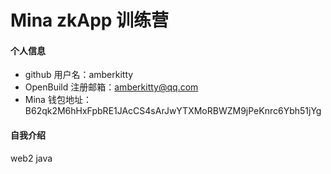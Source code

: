 # Mina zkApp 训练营


#### 个人信息

- github 用户名：amberkitty
- OpenBuild 注册邮箱：amberkitty@qq.com
- Mina 钱包地址：B62qk2M6hHxFpbRE1JAcCS4sArJwYTXMoRBWZM9jPeKnrc6Ybh51jYg

#### 自我介绍

web2 java